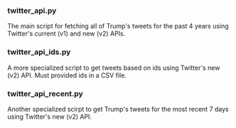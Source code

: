 ### twitter_api.py ###

The main script for fetching all of Trump's tweets for the past 4 years using Twitter's current (v1) and new (v2) APIs.

### twitter_api_ids.py ###

A more specialized script to get tweets based on ids using Twitter's new (v2) API. Must provided ids in a CSV file.

### twitter_api_recent.py ###

Another specialized scirpt to get Trump's tweets for the most recent 7 days using Twitter's new (v2) API.

